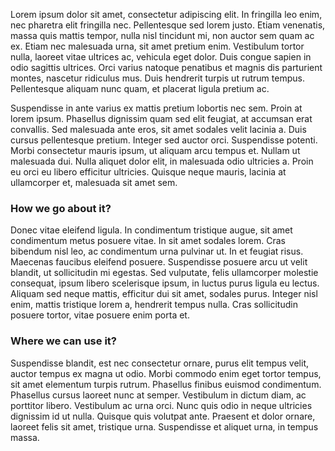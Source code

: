 Lorem ipsum dolor sit amet, consectetur adipiscing elit. In fringilla leo enim, nec pharetra elit fringilla nec. Pellentesque sed lorem justo. Etiam venenatis, massa quis mattis tempor, nulla nisl tincidunt mi, non auctor sem quam ac ex. Etiam nec malesuada urna, sit amet pretium enim. Vestibulum tortor nulla, laoreet vitae ultrices ac, vehicula eget dolor. Duis congue sapien in odio sagittis ultrices. Orci varius natoque penatibus et magnis dis parturient montes, nascetur ridiculus mus. Duis hendrerit turpis ut rutrum tempus. Pellentesque aliquam nunc quam, et placerat ligula pretium ac.

Suspendisse in ante varius ex mattis pretium lobortis nec sem. Proin at lorem ipsum. Phasellus dignissim quam sed elit feugiat, at accumsan erat convallis. Sed malesuada ante eros, sit amet sodales velit lacinia a. Duis cursus pellentesque pretium. Integer sed auctor orci. Suspendisse potenti. Morbi consectetur mauris ipsum, ut aliquam arcu tempus et. Nullam ut malesuada dui. Nulla aliquet dolor elit, in malesuada odio ultricies a. Proin eu orci eu libero efficitur ultricies. Quisque neque mauris, lacinia at ullamcorper et, malesuada sit amet sem.

### How we go about it?

Donec vitae eleifend ligula. In condimentum tristique augue, sit amet condimentum metus posuere vitae. In sit amet sodales lorem. Cras bibendum nisl leo, ac condimentum urna pulvinar ut. In et feugiat risus. Maecenas faucibus eleifend posuere. Suspendisse posuere arcu ut velit blandit, ut sollicitudin mi egestas. Sed vulputate, felis ullamcorper molestie consequat, ipsum libero scelerisque ipsum, in luctus purus ligula eu lectus. Aliquam sed neque mattis, efficitur dui sit amet, sodales purus. Integer nisl enim, mattis tristique lorem a, hendrerit tempus nulla. Cras sollicitudin posuere tortor, vitae posuere enim porta et.

### Where we can use it?

Suspendisse blandit, est nec consectetur ornare, purus elit tempus velit, auctor tempus ex magna ut odio. Morbi commodo enim eget tortor tempus, sit amet elementum turpis rutrum. Phasellus finibus euismod condimentum. Phasellus cursus laoreet nunc at semper. Vestibulum in dictum diam, ac porttitor libero. Vestibulum ac urna orci. Nunc quis odio in neque ultricies dignissim id ut nulla. Quisque quis volutpat ante. Praesent et dolor ornare, laoreet felis sit amet, tristique urna. Suspendisse et aliquet urna, in tempus massa.
